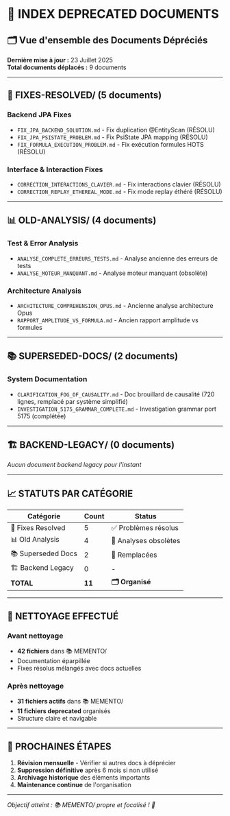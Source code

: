 # 📁 INDEX DEPRECATED DOCUMENTS
## 🗂️ Vue d'ensemble des Documents Dépréciés

**Dernière mise à jour :** 23 Juillet 2025  
**Total documents déplacés :** 9 documents  

---

## 🔧 **FIXES-RESOLVED/** (5 documents)

### Backend JPA Fixes
- `FIX_JPA_BACKEND_SOLUTION.md` - Fix duplication @EntityScan (RÉSOLU)
- `FIX_JPA_PSISTATE_PROBLEM.md` - Fix PsiState JPA mapping (RÉSOLU)
- `FIX_FORMULA_EXECUTION_PROBLEM.md` - Fix exécution formules HOTS (RÉSOLU)

### Interface & Interaction Fixes  
- `CORRECTION_INTERACTIONS_CLAVIER.md` - Fix interactions clavier (RÉSOLU)
- `CORRECTION_REPLAY_ETHEREAL_MODE.md` - Fix mode replay éthéré (RÉSOLU)

---

## 📊 **OLD-ANALYSIS/** (4 documents)

### Test & Error Analysis
- `ANALYSE_COMPLETE_ERREURS_TESTS.md` - Analyse ancienne des erreurs de tests
- `ANALYSE_MOTEUR_MANQUANT.md` - Analyse moteur manquant (obsolète)

### Architecture Analysis
- `ARCHITECTURE_COMPREHENSION_OPUS.md` - Ancienne analyse architecture Opus
- `RAPPORT_AMPLITUDE_VS_FORMULA.md` - Ancien rapport amplitude vs formules

---

## 📚 **SUPERSEDED-DOCS/** (2 documents)

### System Documentation
- `CLARIFICATION_FOG_OF_CAUSALITY.md` - Doc brouillard de causalité (720 lignes, remplacé par système simplifié)
- `INVESTIGATION_5175_GRAMMAR_COMPLETE.md` - Investigation grammar port 5175 (complétée)

---

## 🏗️ **BACKEND-LEGACY/** (0 documents)

*Aucun document backend legacy pour l'instant*

---

## 📈 **STATUTS PAR CATÉGORIE**

| Catégorie | Count | Status |
|-----------|-------|--------|
| 🔧 Fixes Resolved | 5 | ✅ Problèmes résolus |
| 📊 Old Analysis | 4 | 📜 Analyses obsolètes |
| 📚 Superseded Docs | 2 | 🔄 Remplacées |
| 🏗️ Backend Legacy | 0 | - |
| **TOTAL** | **11** | **🗂️ Organisé** |

---

## 🧹 **NETTOYAGE EFFECTUÉ**

### Avant nettoyage
- **42 fichiers** dans 📚 MEMENTO/
- Documentation éparpillée
- Fixes résolus mélangés avec docs actuelles

### Après nettoyage  
- **31 fichiers actifs** dans 📚 MEMENTO/
- **11 fichiers deprecated** organisés
- Structure claire et navigable

---

## 🔄 **PROCHAINES ÉTAPES**

1. **Révision mensuelle** - Vérifier si autres docs à déprécier
2. **Suppression définitive** après 6 mois si non utilisé  
3. **Archivage historique** des éléments importants
4. **Maintenance continue** de l'organisation

---

*Objectif atteint : 📚 MEMENTO/ propre et focalisé ! 🎯* 